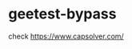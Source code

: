 # geetest-bypass
check https://www.capsolver.com/ 





















                                               